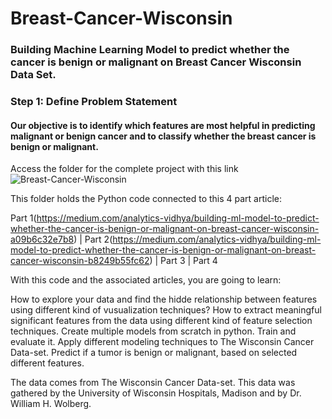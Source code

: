 # Breast-Cancer-Wisconsin
### Building Machine Learning Model to predict whether the cancer is benign or malignant on Breast Cancer Wisconsin Data Set.
### Step 1: Define Problem Statement
#### Our objective is to identify which features are most helpful in predicting malignant or benign cancer and to classify whether the breast cancer is benign or malignant.

Access the folder for the complete project with this link
![Breast-Cancer-Wisconsin](https://github.com/Muhd-Shahid/Breast-Cancer-Wisconsin/)


This folder holds the Python code connected to this 4 part article:

Part 1(https://medium.com/analytics-vidhya/building-ml-model-to-predict-whether-the-cancer-is-benign-or-malignant-on-breast-cancer-wisconsin-a09b6c32e7b8) | Part 2(https://medium.com/analytics-vidhya/building-ml-model-to-predict-whether-the-cancer-is-benign-or-malignant-on-breast-cancer-wisconsin-b8249b55fc62) | Part 3 | Part 4

With this code and the associated articles, you are going to learn:

How to explore your data and find the hidde relationship between features using different kind of vusualization techniques?
How to extract meaningful significant features from the data using different kind of feature selection techniques.
Create multiple models from scratch in python. Train and evaluate it.
Apply different modeling techniques to The Wisconsin Cancer Data-set. Predict if a tumor is benign or malignant, based on selected different features.

The data comes from The Wisconsin Cancer Data-set.
This data was gathered by the University of Wisconsin Hospitals, Madison and by Dr. William H. Wolberg.
